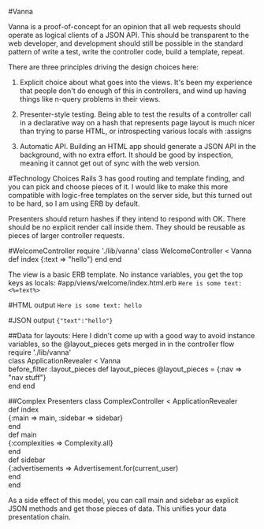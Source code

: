 #Vanna

Vanna is a proof-of-concept for an opinion that all web requests should operate as logical clients of a JSON API.
This should be transparent to the web developer, and development should still be possible in the standard
pattern of write a test, write the controller code, build a template, repeat.

There are three principles driving the design choices here:

1)  Explicit choice about what goes into the views.  It's been my experience that people don't do enough
of this in controllers, and wind up having things like n-query problems in their views.

2)  Presenter-style testing.  Being able to test the results of a controller call in a declarative way on a hash that represents page layout is much nicer than trying to parse HTML, or introspecting various locals with :assigns

3)  Automatic API.  Building an HTML app should generate a JSON API in the background, with no extra effort.  It should be good by inspection, meaning it cannot get out of sync with the web version.

#Technology Choices
Rails 3 has good routing and template finding, and you can pick and choose pieces of it.
I would like to make this more compatible with logic-free templates on the server side, but this
turned out to be hard, so I am using ERB by default.

Presenters should return hashes if they intend to respond with OK.  There should be no explicit render call inside them.  They should be reusable as pieces of larger controller requests.

#WelcomeController
    require './lib/vanna'
    class WelcomeController < Vanna
      def index
        {:text => "hello"}
      end
    end  

The view is a basic ERB template.  No instance variables, you get the top keys as locals:
#app/views/welcome/index.html.erb
`Here is some text: <%=text%>`

#HTML output
`Here is some text: hello`

#JSON output
`{"text":"hello"}`

##Data for layouts:
Here I didn't come up with a good way to avoid instance variables, so the @layout_pieces gets merged
in in the controller flow
    require './lib/vanna'  
    class ApplicationRevealer < Vanna  
      before_filter :layout_pieces
      def layout_pieces
        @layout_pieces = {:nav => "nav stuff"}  
      end
    end  

##Complex Presenters
    class ComplexController < ApplicationRevealer  
      def index  
        {:main => main, :sidebar => sidebar}  
      end  
      def main  
        {:complexities => Complexity.all}  
      end  
      def sidebar  
        {:advertisements => Advertisement.for(current_user)  
      end  
    end  

As a side effect of this model, you can call main and sidebar as explicit JSON methods and get those pieces
of data.  This unifies your data presentation chain.
